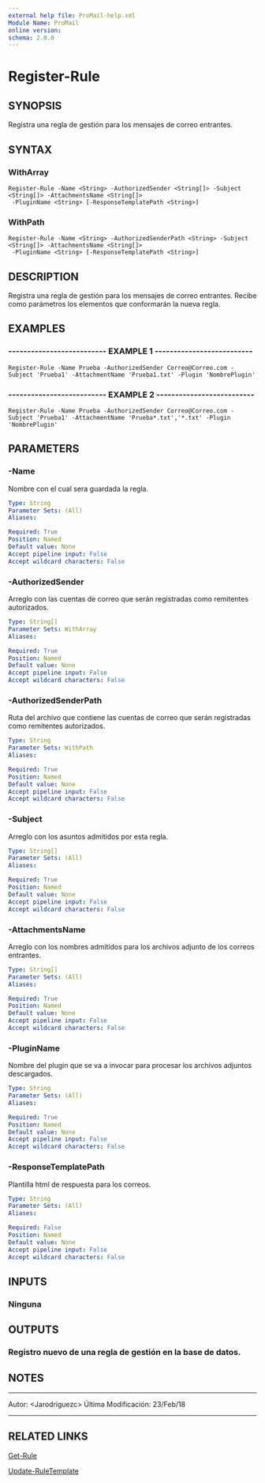 ```yaml
---
external help file: ProMail-help.xml
Module Name: ProMail
online version: 
schema: 2.0.0
---
```


# Register-Rule

## SYNOPSIS
Registra una regla de gestión para los mensajes de correo entrantes.

## SYNTAX

### WithArray
```
Register-Rule -Name <String> -AuthorizedSender <String[]> -Subject <String[]> -AttachmentsName <String[]>
 -PluginName <String> [-ResponseTemplatePath <String>]
```

### WithPath
```
Register-Rule -Name <String> -AuthorizedSenderPath <String> -Subject <String[]> -AttachmentsName <String[]>
 -PluginName <String> [-ResponseTemplatePath <String>]
```

## DESCRIPTION
Registra una regla de gestión para los mensajes de correo entrantes. 
Recibe como parámetros los elementos que conformarán la nueva regla.

## EXAMPLES

### -------------------------- EXAMPLE 1 --------------------------
```
Register-Rule -Name Prueba -AuthorizedSender Correo@Correo.com -Subject 'Prueba1' -AttachmentName 'Prueba1.txt' -Plugin 'NombrePlugin'
```

### -------------------------- EXAMPLE 2 --------------------------
```
Register-Rule -Name Prueba -AuthorizedSender Correo@Correo.com -Subject 'Prueba1' -AttachmentName 'Prueba*.txt','*.txt' -Plugin 'NombrePlugin'
```

## PARAMETERS

### -Name
Nombre con el cual sera guardada la regla.

```yaml
Type: String
Parameter Sets: (All)
Aliases: 

Required: True
Position: Named
Default value: None
Accept pipeline input: False
Accept wildcard characters: False
```

### -AuthorizedSender
Arreglo con las cuentas de correo que serán registradas como remitentes autorizados.

```yaml
Type: String[]
Parameter Sets: WithArray
Aliases: 

Required: True
Position: Named
Default value: None
Accept pipeline input: False
Accept wildcard characters: False
```

### -AuthorizedSenderPath
Ruta del archivo que contiene las cuentas de correo que serán registradas como remitentes autorizados.

```yaml
Type: String
Parameter Sets: WithPath
Aliases: 

Required: True
Position: Named
Default value: None
Accept pipeline input: False
Accept wildcard characters: False
```

### -Subject
Arreglo con los asuntos admitidos por esta regla.

```yaml
Type: String[]
Parameter Sets: (All)
Aliases: 

Required: True
Position: Named
Default value: None
Accept pipeline input: False
Accept wildcard characters: False
```

### -AttachmentsName
Arreglo con los nombres admitidos para los archivos adjunto de los correos entrantes.

```yaml
Type: String[]
Parameter Sets: (All)
Aliases: 

Required: True
Position: Named
Default value: None
Accept pipeline input: False
Accept wildcard characters: False
```

### -PluginName
Nombre del plugin que se va a invocar para procesar los archivos adjuntos descargados.

```yaml
Type: String
Parameter Sets: (All)
Aliases: 

Required: True
Position: Named
Default value: None
Accept pipeline input: False
Accept wildcard characters: False
```

### -ResponseTemplatePath
Plantilla html de respuesta para los correos.

```yaml
Type: String
Parameter Sets: (All)
Aliases: 

Required: False
Position: Named
Default value: None
Accept pipeline input: False
Accept wildcard characters: False
```

## INPUTS

### Ninguna

## OUTPUTS

### Registro nuevo de una regla de gestión en la base de datos.

## NOTES
---------------------------------------------------------
Autor: \<Jarodriguezc\>
Última Modificación: 23/Feb/18

---------------------------------------------------------

## RELATED LINKS

[Get-Rule](Get-Rule.md)

[Update-RuleTemplate](Update-RuleTemplate.md)

